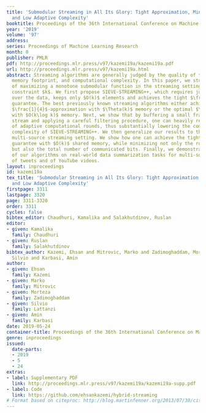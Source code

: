 ```yaml
---
title: 'Submodular Streaming in All Its Glory: Tight Approximation, Minimum Memory
  and Low Adaptive Complexity'
booktitle: Proceedings of the 36th International Conference on Machine Learning
year: '2019'
volume: '97'
address: 
series: Proceedings of Machine Learning Research
month: 0
publisher: PMLR
pdf: http://proceedings.mlr.press/v97/kazemi19a/kazemi19a.pdf
url: http://proceedings.mlr.press/v97/kazemi19a.html
abstract: Streaming algorithms are generally judged by the quality of their solution,
  memory footprint, and computational complexity. In this paper, we study the problem
  of maximizing a monotone submodular function in the streaming setting with a cardinality
  constraint $k$. We first propose SIEVE-STREAMING++, which requires just one pass
  over the data, keeps only $O(k)$ elements and achieves the tight $\frac{1}{2}$-approximation
  guarantee. The best previously known streaming algorithms either achieve a suboptimal
  $\frac{1}{4}$-approximation with $\Theta(k)$ memory or the optimal $\frac{1}{2}$-approximation
  with $O(k\log k)$ memory. Next, we show that by buffering a small fraction of the
  stream and applying a careful filtering procedure, one can heavily reduce the number
  of adaptive computational rounds, thus substantially lowering the computational
  complexity of SIEVE-STREAMING++. We then generalize our results to the more challenging
  multi-source streaming setting. We show how one can achieve the tight $\frac{1}{2}$-approximation
  guarantee with $O(k)$ shared memory, while minimizing not only the rounds of computations
  but also the total number of communicated bits. Finally, we demonstrate the efficiency
  of our algorithms on real-world data summarization tasks for multi-source streams
  of tweets and of YouTube videos.
layout: inproceedings
id: kazemi19a
tex_title: 'Submodular Streaming in All Its Glory: Tight Approximation, Minimum Memory
  and Low Adaptive Complexity'
firstpage: 3311
lastpage: 3320
page: 3311-3320
order: 3311
cycles: false
bibtex_editor: Chaudhuri, Kamalika and Salakhutdinov, Ruslan
editor:
- given: Kamalika
  family: Chaudhuri
- given: Ruslan
  family: Salakhutdinov
bibtex_author: Kazemi, Ehsan and Mitrovic, Marko and Zadimoghaddam, Morteza and Lattanzi,
  Silvio and Karbasi, Amin
author:
- given: Ehsan
  family: Kazemi
- given: Marko
  family: Mitrovic
- given: Morteza
  family: Zadimoghaddam
- given: Silvio
  family: Lattanzi
- given: Amin
  family: Karbasi
date: 2019-05-24
container-title: Proceedings of the 36th International Conference on Machine Learning
genre: inproceedings
issued:
  date-parts:
  - 2019
  - 5
  - 24
extras:
- label: Supplementary PDF
  link: http://proceedings.mlr.press/v97/kazemi19a/kazemi19a-supp.pdf
- label: Code
  link: https://github.com/ehsankazemi/hybrid-streaming
# Format based on citeproc: http://blog.martinfenner.org/2013/07/30/citeproc-yaml-for-bibliographies/
---
```

